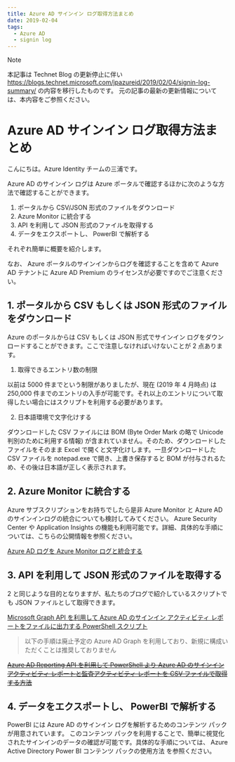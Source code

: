 ```yaml
---
title: Azure AD サインイン ログ取得方法まとめ
date: 2019-02-04
tags:
  - Azure AD
  - signin log
---
```


> [!NOTE]
> 本記事は Technet Blog の更新停止に伴い https://blogs.technet.microsoft.com/jpazureid/2019/02/04/signin-log-summary/ の内容を移行したものです。
> 元の記事の最新の更新情報については、本内容をご参照ください。

# Azure AD サインイン ログ取得方法まとめ

こんにちは。Azure Identity チームの三浦です。

Azure AD のサインイン ログは Azure ポータルで確認するほかに次のような方法で確認することができます。

1. ポータルから CSV/JSON 形式のファイルをダウンロード
2. Azure Monitor に統合する
3. API を利用して JSON 形式のファイルを取得する
4. データをエクスポートし、 PowerBI で解析する

それぞれ簡単に概要を紹介します。

なお、 Azure ポータルのサインインからログを確認することを含めて Azure AD テナントに Azure AD Premium のライセンスが必要ですのでご注意ください。

## 1. ポータルから CSV もしくは JSON 形式のファイルをダウンロード

Azure のポータルからは CSV もしくは JSON 形式でサインイン ログをダウンロードすることができます。ここで注意しなければいけないことが 2 点あります。

1) 取得できるエントリ数の制限

以前は 5000 件までという制限がありましたが、現在 (2019 年 4 月時点) は 250,000 件までのエントリの入手が可能です。それ以上のエントリについて取得したい場合にはスクリプトを利用する必要があります。

2) 日本語環境で文字化けする

ダウンロードした CSV ファイルには BOM (Byte Order Mark の略で Unicode 判別のために利用する情報) が含まれていません。そのため、ダウンロードしたファイルをそのまま Excel で開くと文字化けします。一旦ダウンロードした CSV ファイルを notepad.exe で開き、上書き保存すると BOM が付与されるため、その後は日本語が正しく表示されます。

## 2. Azure Monitor に統合する

Azure サブスクリプションをお持ちでしたら是非 Azure Monitor と Azure AD のサインインログの統合についても検討してみてください。
Azure Security Center や Application Insights の機能も利用可能です。詳細、具体的な手順については、こちらの公開情報を参照ください。

[Azure AD ログを Azure Monitor ログと統合する](https://docs.microsoft.com/ja-jp/azure/active-directory/reports-monitoring/howto-integrate-activity-logs-with-log-analytics)

## 3. API を利用して JSON 形式のファイルを取得する

2 と同じような目的となりますが、私たちのブログで紹介しているスクリプトでも JSON ファイルとして取得できます。

[Microsoft Graph API を利用して Azure AD のサインイン アクティビティ レポートをファイルに出力する PowerShell スクリプト](../azure-active-directory/microsoft-graph-api-signin-activity-reports.md)

> 以下の手順は廃止予定の Azure AD Graph を利用しており、新規に構成いただくことは推奨しておりません

~~[Azure AD Reporting API を利用して PowerShell より Azure AD のサインイン アクティビティ レポートと監査アクティビティ レポートを CSV ファイルで取得する方法](../azure-active-directory/azure-ad-reporting-api.md)~~ 

## 4. データをエクスポートし、 PowerBI で解析する

PowerBI には Azure AD のサインイン ログを解析するためのコンテンツ パックが用意されています。
このコンテンツ パックを利用することで、簡単に視覚化されたサインインのデータの確認が可能です。具体的な手順については、 Azure Active Directory Power BI コンテンツ パックの使用方法 を参照ください。
